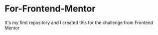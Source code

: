 # For-Frontend-Mentor
It's my first repository and I created this for the challenge from Frontend Mentor
